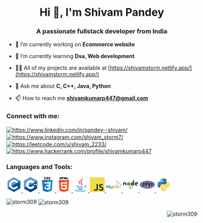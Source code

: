 <h1 align="center">Hi 👋, I'm Shivam Pandey</h1>
<h3 align="center">A passionate fullstack developer from India</h3>


- 🔭 I’m currently working on **Ecommerce website**

- 🌱 I’m currently learning **Dsa, Web development**

- 👨‍💻 All of my projects are available at [https://shivamstorm.netlify.app/](https://shivamstorm.netlify.app/)

- 💬 Ask me about **C, C++, Java, Python**

- 📫 How to reach me **shivamkumarp447@gmail.com**

<h3 align="left">Connect with me:</h3>
<p align="left">
<a href="https://www.linkedin.com/in/pandey--shivam/" target="blank"><img align="center" src="https://raw.githubusercontent.com/rahuldkjain/github-profile-readme-generator/master/src/images/icons/Social/linked-in-alt.svg" alt="https://www.linkedin.com/in/pandey--shivam/" height="30" width="40" /></a>
<a href="https://www.instagram.com/shivam_storm7/" target="blank"><img align="center" src="https://raw.githubusercontent.com/rahuldkjain/github-profile-readme-generator/master/src/images/icons/Social/instagram.svg" alt="https://www.instagram.com/shivam_storm7/" height="30" width="40" /></a>
<a href="https://leetcode.com/u/shivam_2233/" target="blank"><img align="center" src="https://raw.githubusercontent.com/rahuldkjain/github-profile-readme-generator/master/src/images/icons/Social/leet-code.svg" alt="https://leetcode.com/u/shivam_2233/" height="30" width="40" /></a>
 <a href="https://www.hackerrank.com/profile/shivamkumarp447" target="blank"><img align="center" src="https://avatars.githubusercontent.com/u/1030588?s=200&v=4" alt="https://www.hackerrank.com/profile/shivamkumarp447" height="30" width="40" /></a>
</p>

<h3 align="left">Languages and Tools:</h3>
<p align="left"> <a href="https://www.cprogramming.com/" target="_blank" rel="noreferrer"> <img src="https://raw.githubusercontent.com/devicons/devicon/master/icons/c/c-original.svg" alt="c" width="40" height="40"/> </a> <a href="https://www.w3schools.com/cpp/" target="_blank" rel="noreferrer"> <img src="https://raw.githubusercontent.com/devicons/devicon/master/icons/cplusplus/cplusplus-original.svg" alt="cplusplus" width="40" height="40"/> </a> <a href="https://www.w3schools.com/css/" target="_blank" rel="noreferrer"> <img src="https://raw.githubusercontent.com/devicons/devicon/master/icons/css3/css3-original-wordmark.svg" alt="css3" width="40" height="40"/> </a> <a href="https://www.w3.org/html/" target="_blank" rel="noreferrer"> <img src="https://raw.githubusercontent.com/devicons/devicon/master/icons/html5/html5-original-wordmark.svg" alt="html5" width="40" height="40"/> </a> <a href="https://www.java.com" target="_blank" rel="noreferrer"> <img src="https://raw.githubusercontent.com/devicons/devicon/master/icons/java/java-original.svg" alt="java" width="40" height="40"/> </a> <a href="https://developer.mozilla.org/en-US/docs/Web/JavaScript" target="_blank" rel="noreferrer"> <img src="https://raw.githubusercontent.com/devicons/devicon/master/icons/javascript/javascript-original.svg" alt="javascript" width="40" height="40"/> </a> <a href="https://www.mysql.com/" target="_blank" rel="noreferrer"> <img src="https://raw.githubusercontent.com/devicons/devicon/master/icons/mysql/mysql-original-wordmark.svg" alt="mysql" width="40" height="40"/> </a> <a href="https://nodejs.org" target="_blank" rel="noreferrer"> <img src="https://raw.githubusercontent.com/devicons/devicon/master/icons/nodejs/nodejs-original-wordmark.svg" alt="nodejs" width="40" height="40"/> </a> <a href="https://www.php.net" target="_blank" rel="noreferrer"> <img src="https://raw.githubusercontent.com/devicons/devicon/master/icons/php/php-original.svg" alt="php" width="40" height="40"/> </a> <a href="https://www.python.org" target="_blank" rel="noreferrer"> <img src="https://raw.githubusercontent.com/devicons/devicon/master/icons/python/python-original.svg" alt="python" width="40" height="40"/> </a> </p>

<p><img align="left" src="https://github-readme-stats.vercel.app/api/top-langs?username=storm309&show_icons=true&locale=en&layout=compact" alt="storm309" /></p>

<p>&nbsp;<img align="center" src="https://github-readme-stats.vercel.app/api?username=storm309&show_icons=true&locale=en" alt="storm309" /></p>

<p><img align="right" src="https://github-readme-streak-stats.herokuapp.com/?user=storm309&show_icons=true&locale=en" alt="storm309" /></p>
